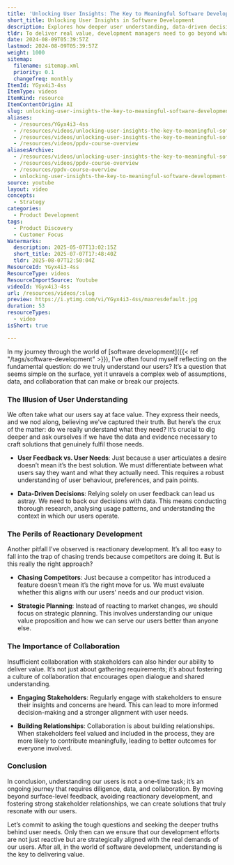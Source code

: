 ```yaml
---
title: 'Unlocking User Insights: The Key to Meaningful Software Development'
short_title: Unlocking User Insights in Software Development
description: Explores how deeper user understanding, data-driven decisions, and stakeholder collaboration lead to more effective, user-centred software development and strategic planning.
tldr: To deliver real value, development managers need to go beyond what users say and use data to understand their true needs, avoid copying competitors without clear alignment to user goals, and foster strong collaboration with stakeholders. Focus on evidence-based decisions and ongoing engagement to ensure your team builds solutions that genuinely matter. Make it a priority to regularly question assumptions and validate user needs with data and stakeholder input.
date: 2024-08-09T05:39:57Z
lastmod: 2024-08-09T05:39:57Z
weight: 1000
sitemap:
  filename: sitemap.xml
  priority: 0.1
  changefreq: monthly
ItemId: YGyx4i3-4ss
ItemType: videos
ItemKind: resource
ItemContentOrigin: AI
slug: unlocking-user-insights-the-key-to-meaningful-software-development
aliases:
  - /resources/YGyx4i3-4ss
  - /resources/videos/unlocking-user-insights-the-key-to-meaningful-software-development-YGyx4i3-4ss
  - /resources/videos/unlocking-user-insights-the-key-to-meaningful-software-development
  - /resources/videos/ppdv-course-overview
aliasesArchive:
  - /resources/videos/unlocking-user-insights-the-key-to-meaningful-software-development
  - /resources/videos/ppdv-course-overview
  - /resources/ppdv-course-overview
  - unlocking-user-insights-the-key-to-meaningful-software-development-YGyx4i3-4ss
source: youtube
layout: video
concepts:
  - Strategy
categories:
  - Product Development
tags:
  - Product Discovery
  - Customer Focus
Watermarks:
  description: 2025-05-07T13:02:15Z
  short_title: 2025-07-07T17:48:40Z
  tldr: 2025-08-07T12:50:04Z
ResourceId: YGyx4i3-4ss
ResourceType: videos
ResourceImportSource: Youtube
videoId: YGyx4i3-4ss
url: /resources/videos/:slug
preview: https://i.ytimg.com/vi/YGyx4i3-4ss/maxresdefault.jpg
duration: 53
resourceTypes:
  - video
isShort: true

---
```

In my journey through the world of [software development]({{< ref "/tags/software-development" >}}), I've often found myself reflecting on the fundamental question: do we truly understand our users? It’s a question that seems simple on the surface, yet it unravels a complex web of assumptions, data, and collaboration that can make or break our projects.

### The Illusion of User Understanding

We often take what our users say at face value. They express their needs, and we nod along, believing we’ve captured their truth. But here’s the crux of the matter: do we really understand what they need? It’s crucial to dig deeper and ask ourselves if we have the data and evidence necessary to craft solutions that genuinely fulfil those needs. 

- **User Feedback vs. User Needs**: Just because a user articulates a desire doesn’t mean it’s the best solution. We must differentiate between what users say they want and what they actually need. This requires a robust understanding of user behaviour, preferences, and pain points.

- **Data-Driven Decisions**: Relying solely on user feedback can lead us astray. We need to back our decisions with data. This means conducting thorough research, analysing usage patterns, and understanding the context in which our users operate. 

### The Perils of Reactionary Development

Another pitfall I’ve observed is reactionary development. It’s all too easy to fall into the trap of chasing trends because competitors are doing it. But is this really the right approach? 

- **Chasing Competitors**: Just because a competitor has introduced a feature doesn’t mean it’s the right move for us. We must evaluate whether this aligns with our users' needs and our product vision. 

- **Strategic Planning**: Instead of reacting to market changes, we should focus on strategic planning. This involves understanding our unique value proposition and how we can serve our users better than anyone else.

### The Importance of Collaboration

Insufficient collaboration with stakeholders can also hinder our ability to deliver value. It’s not just about gathering requirements; it’s about fostering a culture of collaboration that encourages open dialogue and shared understanding.

- **Engaging Stakeholders**: Regularly engage with stakeholders to ensure their insights and concerns are heard. This can lead to more informed decision-making and a stronger alignment with user needs.

- **Building Relationships**: Collaboration is about building relationships. When stakeholders feel valued and included in the process, they are more likely to contribute meaningfully, leading to better outcomes for everyone involved.

### Conclusion

In conclusion, understanding our users is not a one-time task; it’s an ongoing journey that requires diligence, data, and collaboration. By moving beyond surface-level feedback, avoiding reactionary development, and fostering strong stakeholder relationships, we can create solutions that truly resonate with our users. 

Let’s commit to asking the tough questions and seeking the deeper truths behind user needs. Only then can we ensure that our development efforts are not just reactive but are strategically aligned with the real demands of our users. After all, in the world of software development, understanding is the key to delivering value.
